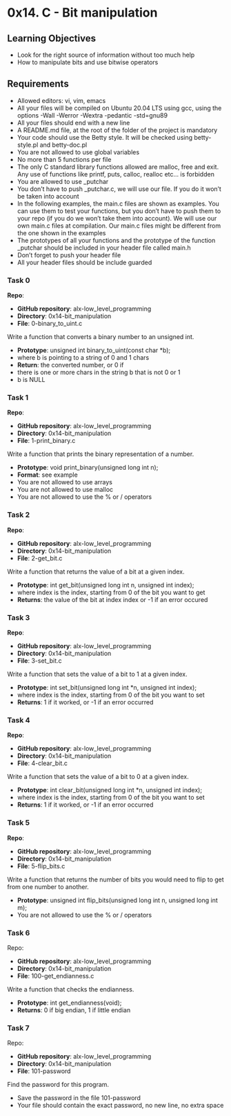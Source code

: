 # 0x14. C - Bit manipulation

## Learning Objectives

- Look for the right source of information without too much help 
- How to manipulate bits and use bitwise operators 

## Requirements

- Allowed editors: vi, vim, emacs 
- All your files will be compiled on Ubuntu 20.04 LTS using gcc, using the options -Wall -Werror -Wextra -pedantic -std=gnu89 
- All your files should end with a new line 
- A README.md file, at the root of the folder of the project is mandatory 
- Your code should use the Betty style. It will be checked using betty-style.pl and betty-doc.pl 
- You are not allowed to use global variables 
- No more than 5 functions per file 
- The only C standard library functions allowed are malloc, free and exit. Any use of functions like printf, puts, calloc, realloc etc… is forbidden 
- You are allowed to use \_putchar 
- You don’t have to push \_putchar.c, we will use our file. If you do it won’t be taken into account 
- In the following examples, the main.c files are shown as examples. You can use them to test your functions, but you don’t have to push them to your repo (if you do we won’t take them into account). We will   use our own main.c files at compilation. Our main.c files might be different from the one shown in the examples 
- The prototypes of all your functions and the prototype of the function \_putchar should be included in your header file called main.h 
- Don’t forget to push your header file 
- All your header files should be include guarded

### Task 0

**Repo**:

- **GitHub repository**: alx-low\_level\_programming
- **Directory**: 0x14-bit\_manipulation
- **File**: 0-binary\_to\_uint.c 

Write a function that converts a binary number to an unsigned int.

- **Prototype**: unsigned int binary\_to\_uint(const char \*b); 
- where b is pointing to a string of 0 and 1 chars 
- **Return**: the converted number, or 0 if 
- there is one or more chars in the string b that is not 0 or 1 
- b is NULL

### Task 1

**Repo**:

- **GitHub repository**: alx-low\_level\_programming 
- **Directory**: 0x14-bit\_manipulation 
- **File**: 1-print\_binary.c 

Write a function that prints the binary representation of a number.

- **Prototype**: void print\_binary(unsigned long int n); 
- **Format**: see example 
- You are not allowed to use arrays 
- You are not allowed to use malloc 
- You are not allowed to use the % or / operators 

### Task 2

**Repo**:

- **GitHub repository**: alx-low\_level\_programming 
- **Directory**: 0x14-bit\_manipulation 
- **File**: 2-get\_bit.c 

Write a function that returns the value of a bit at a given index.

- **Prototype**: int get_bit(unsigned long int n, unsigned int index); 
- where index is the index, starting from 0 of the bit you want to get 
- **Returns**: the value of the bit at index index or -1 if an error occured 

### Task 3

**Repo**:

- **GitHub repository**: alx-low\_level\_programming 
- **Directory**: 0x14-bit\_manipulation 
- **File**: 3-set\_bit.c 

Write a function that sets the value of a bit to 1 at a given index. 

- **Prototype**: int set\_bit(unsigned long int \*n, unsigned int index); 
- where index is the index, starting from 0 of the bit you want to set 
- **Returns**: 1 if it worked, or -1 if an error occurred 

### Task 4

**Repo**:

- **GitHub repository**: alx-low\_level\_programming 
- **Directory**: 0x14-bit\_manipulation 
- **File**: 4-clear\_bit.c 

Write a function that sets the value of a bit to 0 at a given index.

- **Prototype**: int clear\_bit(unsigned long int \*n, unsigned int index); 
- where index is the index, starting from 0 of the bit you want to set 
- **Returns**: 1 if it worked, or -1 if an error occurred 


### Task 5

**Repo**:

- **GitHub repository**: alx-low\_level\_programming 
- **Directory**: 0x14-bit\_manipulation 
- **File**: 5-flip\_bits.c 

Write a function that returns the number of bits you would need to flip to get from one number to another.

- **Prototype**: unsigned int flip\_bits(unsigned long int n, unsigned long int m); 
- You are not allowed to use the % or / operators 

### Task 6

Repo:

- **GitHub repository**: alx-low\_level\_programming 
- **Directory**: 0x14-bit\_manipulation 
- **File**: 100-get\_endianness.c 

Write a function that checks the endianness.

- **Prototype**: int get\_endianness(void); 
- **Returns**: 0 if big endian, 1 if little endian 

### Task 7

Repo:

- **GitHub repository**: alx-low\_level\_programming 
- **Directory**: 0x14-bit\_manipulation 
- **File**: 101-password 

Find the password for this program.

- Save the password in the file 101-password 
- Your file should contain the exact password, no new line, no extra space 
